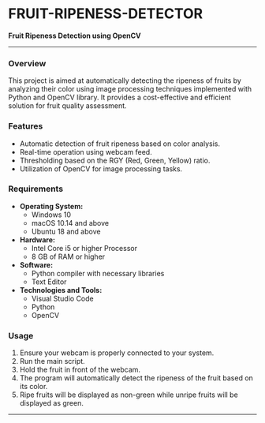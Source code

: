 # FRUIT-RIPENESS-DETECTOR
**Fruit Ripeness Detection using OpenCV**

---

### Overview
This project is aimed at automatically detecting the ripeness of fruits by analyzing their color using image processing techniques implemented with Python and OpenCV library. It provides a cost-effective and efficient solution for fruit quality assessment.

### Features
- Automatic detection of fruit ripeness based on color analysis.
- Real-time operation using webcam feed.
- Thresholding based on the RGY (Red, Green, Yellow) ratio.
- Utilization of OpenCV for image processing tasks.

### Requirements
- **Operating System:** 
  - Windows 10
  - macOS 10.14 and above
  - Ubuntu 18 and above
- **Hardware:**
  - Intel Core i5 or higher Processor
  - 8 GB of RAM or higher
- **Software:**
  - Python compiler with necessary libraries
  - Text Editor
- **Technologies and Tools:**
  - Visual Studio Code
  - Python
  - OpenCV

### Usage
1. Ensure your webcam is properly connected to your system.
2. Run the main script.
3. Hold the fruit in front of the webcam.
4. The program will automatically detect the ripeness of the fruit based on its color.
5. Ripe fruits will be displayed as non-green while unripe fruits will be displayed as green.


---
